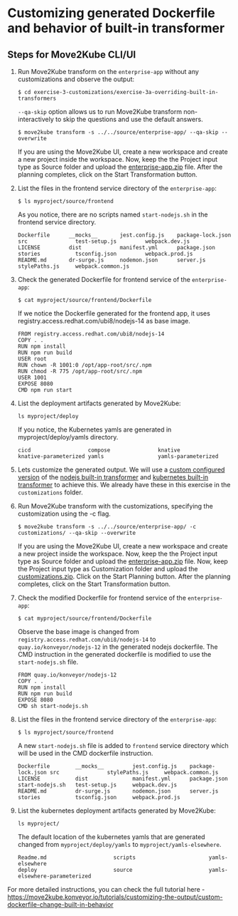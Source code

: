 # Customizing generated Dockerfile and behavior of built-in transformer

## Steps for Move2Kube CLI/UI

1. Run Move2Kube transform on the `enterprise-app` without any customizations and observe the output:

    ```console
    $ cd exercise-3-customizations/exercise-3a-overriding-built-in-transformers
    ```

    `--qa-skip` option allows us to run Move2Kube transform non-interactively to skip the questions and use the default answers.

    ```console
    $ move2kube transform -s ../../source/enterprise-app/ --qa-skip --overwrite
    ```

    If you are using the Move2Kube UI, create a new workspace and create a new project inside the workspace. Now, keep the the Project input type as Source folder and upload the [enterprise-app.zip](https://github.com/Akash-Nayak/hackfest/blob/main/move2kube/source/enterprise-app.zip) file. After the planning completes, click on the Start Transformation button.

2. List the files in the frontend service directory of the `enterprise-app`:

    ```console
    $ ls myproject/source/frontend
    ```

    As you notice, there are no scripts named `start-nodejs.sh` in the frontend service directory.
    
    ```console
    Dockerfile      __mocks__       jest.config.js    package-lock.json    src               test-setup.js         webpack.dev.js
    LICENSE         dist            manifest.yml      package.json         stories           tsconfig.json         webpack.prod.js
    README.md       dr-surge.js     nodemon.json      server.js            stylePaths.js     webpack.common.js
    ```

3. Check the generated Dockerfile for frontend service of the `enterprise-app`:

    ```console
    $ cat myproject/source/frontend/Dockerfile
    ```

    If we notice the Dockerfile generated for the frontend app, it uses registry.access.redhat.com/ubi8/nodejs-14 as base image.
    
    ```console
    FROM registry.access.redhat.com/ubi8/nodejs-14
    COPY . .
    RUN npm install
    RUN npm run build
    USER root
    RUN chown -R 1001:0 /opt/app-root/src/.npm
    RUN chmod -R 775 /opt/app-root/src/.npm
    USER 1001
    EXPOSE 8080
    CMD npm run start
    ```

4. List the deployment artifacts generated by Move2Kube:

    ```console
    ls myproject/deploy
    ```

    If you notice, the Kubernetes yamls are generated in myproject/deploy/yamls directory.
    
    ```console
    cicd                  compose               knative               knative-parameterized yamls                 yamls-parameterized
    ```

5. Lets customize the generated output. We will use a [custom configured version](https://github.com/konveyor/move2kube-transformers/tree/main/custom-dockerfile-change-built-in-behavior) of the [nodejs built-in transformer](https://github.com/konveyor/move2kube/tree/main/assets/built-in/transformers/dockerfilegenerator/nodejs) and [kubernetes built-in transformer](https://github.com/konveyor/move2kube/tree/main/assets/built-in/transformers/kubernetes/kubernetes) to achieve this. We already have these in this exercise in the `customizations` folder.

6. Run Move2Kube transform with the customizations, specifying the customization using the -c flag.

    ```console
    $ move2kube transform -s ../../source/enterprise-app/ -c customizations/ --qa-skip --overwrite
    ```

    If you are using the Move2Kube UI, create a new workspace and create a new project inside the workspace. Now, keep the the Project input type as Source folder and upload the [enterprise-app.zip](https://github.com/Akash-Nayak/hackfest/blob/main/move2kube/source/enterprise-app.zip) file. Now, keep the Project input type as Customization folder and upload the [customizations.zip](./customizations.zip). Click on the Start Planning button. After the planning completes, click on the Start Transformation button.

7. Check the modified Dockerfile for frontend service of the `enterprise-app`:

    ```console
    $ cat myproject/source/frontend/Dockerfile
    ```

    Observe the base image is changed from `registry.access.redhat.com/ubi8/nodejs-14` to `quay.io/konveyor/nodejs-12` in the generated nodejs dockerfile. The CMD instruction in the generated dockerfile is modified to use the `start-nodejs.sh` file.

    ```console
    FROM quay.io/konveyor/nodejs-12
    COPY . .
    RUN npm install
    RUN npm run build
    EXPOSE 8080
    CMD sh start-nodejs.sh
    ```

6. List the files in the frontend service directory of the `enterprise-app`:

    ```console
    $ ls myproject/source/frontend
    ```

    A new `start-nodejs.sh` file is added to `frontend` service directory which will be used in the CMD dockerfile instruction.

    ```console
    Dockerfile        __mocks__         jest.config.js    package-lock.json src               stylePaths.js     webpack.common.js
    LICENSE           dist              manifest.yml      package.json      start-nodejs.sh   test-setup.js     webpack.dev.js
    README.md         dr-surge.js       nodemon.json      server.js         stories           tsconfig.json     webpack.prod.js
    ```


8. List the kubernetes deployment artifacts generated by Move2Kube:

    ```console
    ls myproject/
    ```

    The default location of the kubernetes yamls that are generated changed from `myproject/deploy/yamls` to `myproject/yamls-elsewhere`.

    ```console
    Readme.md                     scripts                       yamls-elsewhere
    deploy                        source                        yamls-elsewhere-parameterized
    ```

For more detailed instructions, you can check the full tutorial here - https://move2kube.konveyor.io/tutorials/customizing-the-output/custom-dockerfile-change-built-in-behavior
